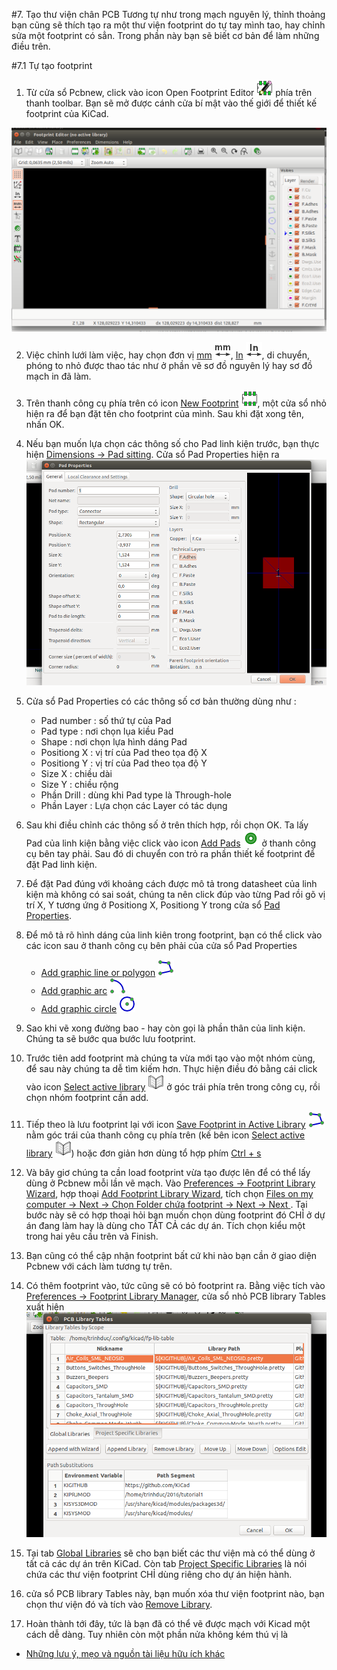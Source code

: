#7. Tạo thư viện chân PCB
Tương tự như trong mạch nguyên lý, thỉnh thoảng bạn cũng sẽ thích tạo ra một thư viện footprint do tự tay mình tao, hay chỉnh sửa một footprint có sẳn. Trong phần này bạn sẽ biết cơ bản để làm những điều trên.

#7.1 Tự tạo footprint

1. Từ cửa sổ Pcbnew, click vào icon Open Footprint Editor ![](images/icons/module_editor.png) phía trên thanh toolbar. Bạn sẽ mở được cánh cửa bí mật vào thế giới để thiết kế footprint của KiCad.

![](images/footprint_design.png)

2. Việc chỉnh lưới làm việc, hay chọn đơn vị [mm](images/icons/unit_mm.png) ![](images/icons/unit_mm.png), [In](images/icons/unit_inch.png) ![](images/icons/unit_inch.png), di chuyển, phóng to nhỏ được thao tác như ở phần vẽ sơ đồ nguyên lý hay sơ đồ mạch in đã làm.
 
3. Trên thanh công cụ phía trên có icon [New Footprint](images/icons/new_footprint.png) ![](images/icons/new_footprint.png), một cửa sổ nhỏ hiện ra để bạn đặt tên cho footprint của mình. Sau khi đặt xong tên, nhấn OK.

4. Nếu bạn muốn lựa chọn các thông số cho Pad linh kiện trước, bạn thực hiện [Dimensions → Pad sitting](images/pad_setting.png). Cửa sổ Pad Properties hiện ra
![](images/pad_setting.png)

5. Cửa sổ Pad Properties có các thông số cơ bản thường dùng như :
    - Pad number : số thứ tự của Pad
    - Pad type : nơi chọn lụa kiều Pad
    - Shape : nơi chọn lựa hình dáng Pad
    - Positiong X : vị trí của Pad theo tọa độ X
    - Positiong Y : vị trí của Pad theo tọa độ Y
    - Size X : chiều dài
    - Size Y : chiều rộng
    - Phần Drill : dùng khi Pad type là Through-hole
    - Phần Layer : Lựa chọn các Layer có tác dụng
    
6. Sau khi điều chỉnh các thông số ở trên thích hợp, rồi chọn OK. Ta lấy Pad của linh kiện bằng việc click vào icon [Add Pads](images/icons/pad.png) ![](images/icons/pad.png) ở thanh công cụ bên tay phải. Sau đó di chuyển con trỏ ra phần thiết kế footprint để đặt Pad linh kiện.

7. Để đặt Pad đúng với khoảng cách được mô tả trong datasheet của linh kiện mà không có sai soát, chúng ta nên click đúp vào từng Pad rồi gõ vị trí X, Y tương ứng ở Positiong X, Positiong Y trong cửa sổ [Pad Properties](images/icons/new_footprint.png).

8. Để mô tả rõ hình dáng của linh kiên trong footprint, bạn có thể click vào các icon sau ở thanh công cụ bên phải của cửa sổ Pad Properties
    - [Add graphic line or polygon](images/icons/add_polygon.png) ![](images/icons/add_polygon.png) 
    - [Add graphic arc](images/icons/add_arc.png) ![](images/icons/add_arc.png)
    - [Add graphic circle](images/icons/add_circle.png) ![](images/icons/add_circle.png)

9. Sao khi vẽ xong đường bao - hay còn gọi là phần thân của linh kiện. Chúng ta sẽ bước qua bước lưu footprint.

10. Trước tiên add footprint mà chúng ta vừa mới tạo vào một nhóm cùng, để sau này chúng ta dễ tìm kiếm hơn. Thực hiện điều đó bằng cái click vào icon [Select active library](images/icons/open_library.png) ![](images/icons/open_library.png) ở góc trái phía trên trong công cụ, rồi chọn nhóm footprint cần add.

11. Tiếp theo là lưu footprint lại với icon [Save Footprint in Active Library](images/icons/add_polygon.png) ![](images/icons/add_polygon.png) nằm góc trái của thanh công cụ phía trên (kế bên icon [Select active library](images/icons/open_library.png) ![](images/icons/open_library.png)) hoặc đơn giản hơn dùng tổ hợp phím [Ctrl + s]()

12. Và bây giơ chúng ta cần load footprint vừa tạo được lên để có thể lấy dùng ở Pcbnew mỗi lần vẽ mạch. Vào [Preferences → Footprint Library Wizard](pcb-library.md), hợp thoại [Add Footprint Library Wizard](pcb-library.md), tích chọn [Files on my computer → Next → Chọn Folder chứa footprint → Next → Next ](pcb-library.md). Tại bước này sẽ có hợp thoại hỏi bạn muốn chọn dùng footprint đó CHỈ ở dự án đang làm hay là dùng cho TẤT CẢ các dự án. Tích chọn kiểu một trong hai yêu cầu trên và Finish.

13. Bạn cũng có thể cập nhận footprint bất cứ khi nào bạn cần ở giao diện Pcbnew với cách làm tương tự trên.

14. Có thêm footprint vào, tức cũng sẽ có bỏ footprint ra. Bằng việc tích vào [Preferences → Footprint Library Manager](images/PCB_Library_tables.png), cửa sổ nhỏ PCB library Tables xuất hiện
![](images/PCB_Library_tables.png)

15. Tại tab [Global Libraries](images/PCB_Library_tables.png) sẽ cho bạn biết các thư viện mà có thể dùng ở tất cả các dự án trên KiCad. Còn tab [Project Specific Libraries](images/PCB_Library_tables.png) là nói chứa các thư viện footprint CHỈ dùng riêng cho dự án hiện hành.

16. cửa sổ PCB library Tables này, bạn muốn xóa thư viện footprint nào, bạn chọn thư viện đó và tích vào [Remove Library](images/PCB_Library_tables.png).

17. Hoàn thành tới đây, tức là bạn đã có thể vẽ được mạch với Kicad một cách dễ dàng. Tuy nhiên còn một phần nửa không kém thú vị là
- [Những lưu ý, mẹo và nguồn tài liệu hữu ích khác](tips-and-tricks.md)
